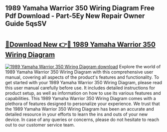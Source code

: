 ## 1989 Yamaha Warrior 350 Wiring Diagram Free Pdf Download - Part-5Ey New Repair Owner Guide 5qsSV

# <h2><a href="http://dfjjqu.blite.top/?on=1989+Yamaha+Warrior+350+Wiring+Diagram">🔗Download New 👉🔴 1989 Yamaha Warrior 350 Wiring Diagram</a></h2>

[![1989 Yamaha Warrior 350 Wiring Diagram download](https://i.imgur.com/lujVjoI.png)](http://dfjjqu.blite.top/?on=1989+Yamaha+Warrior+350+Wiring+Diagram)
Explore the world of 1989 Yamaha Warrior 350 Wiring Diagram with this comprehensive user manual, covering all aspects of the product's features and functionality. To get started with your 1989 Yamaha Warrior 350 Wiring Diagram, please read this user manual carefully before use. It includes detailed instructions for product setup, as well as information on how to use its various features and capabilities. This 1989 Yamaha Warrior 350 Wiring Diagram comes with a plethora of features designed to personalize your experience. We trust that the 1989 Yamaha Warrior 350 Wiring Diagram has been an accurate and detailed resource in your efforts to learn the ins and outs of your new device. In case of any queries or concerns, please do not hesitate to reach out to our customer service team.
